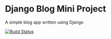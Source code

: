 # Django Blog Mini Project

A simple blog app written using Django

[![Build Status](https://travis-ci.org/jonw83/django-blog-jw.svg?branch=master)](https://travis-ci.org/jonw83/django-blog-jw)